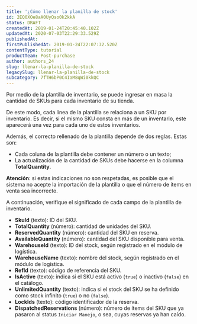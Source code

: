 ```yaml
---
title: '¿Cómo llenar la planilla de stock'
id: 2EQ0XOe8aA0UyQso0k2kkA
status: DRAFT
createdAt: 2019-01-24T20:45:40.102Z
updatedAt: 2020-07-03T22:29:33.529Z
publishedAt: 
firstPublishedAt: 2019-01-24T22:07:32.520Z
contentType: tutorial
productTeam: Post-purchase
author: authors_24
slug: llenar-la-planilla-de-stock
legacySlug: llenar-la-planilla-de-stock
subcategory: 7fTH6bP0C4IaM8qWi0kkQC
---
```


Por medio de la plantilla de inventario, se puede ingresar en masa la cantidad de SKUs para cada inventario de su tienda.

De este modo, cada línea de la plantilla se relaciona a un SKU por inventario. Es decir, si el mismo SKU consta en más de un inventario, este aparecerá una vez para cada uno de estos inventarios.

Además, el correcto rellenado de la plantilla depende de dos reglas. Estas son:

- Cada coluna de la plantilla debe contener un número o un texto;
- La actualización de la cantidad de SKUs debe hacerse en la columna __TotalQuantity__. 

<div class="alert alert-warning">
<strong>Atención</strong>: si estas indicaciones no son respetadas, es posible que el sistema no acepte la importación de la plantilla o que el número de ítems en venta sea incorrecto.  
</div>

A continuación, verifique el significado de cada campo de la plantilla de inventario.

- __SkuId__ (texto): ID del SKU.
- __TotalQuantity__ (número): cantidad de unidades del SKU.
- __ReservedQuantity__ (número): cantidad del SKU en reserva.
- __AvailableQuantity__ (número): cantidad del SKU disponible para venta.
- __WarehouseId__ (texto): ID del stock, según registrado en el módulo de logística.
- __WarehouseName__ (texto): nombre del stock, según registrado en el módulo de logística.
- __RefId__ (texto): código de referencia del SKU.
- __IsActive__ (texto): indica si el SKU está activo (`true`) o inactivo (`false`) en el catálogo.
- __UnlimitedQuantity__ (texto): indica si el stock del SKU se ha definido como stock infinito (`true`) o no (`false`).
- __LockIds__ (texto): código identificador de la reserva.
- __DispatchedReservations__ (número): número de ítems del SKU que ya pasaron al status `Iniciar Manejo`, o sea, cuyas reservas ya han caído.
